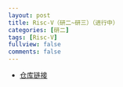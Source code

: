 ```yaml
---
layout: post
title: Risc-V（研二~研三）（进行中）
categories: [研二]
tags: [Risc-V]
fullview: false
comments: false
---
```




* [仓库链接](https://github.com/whutddk/valueRisk)



